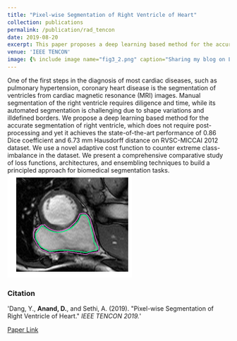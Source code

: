 ```yaml
---
title: "Pixel-wise Segmentation of Right Ventricle of Heart"
collection: publications
permalink: /publication/rad_tencon
date: 2019-08-20
excerpt: This paper proposes a deep learning based method for the accurate segmentation of right ventricle, which does not require post-processing and yet it achieves the state-of-the-art performance of 0.86 Dice coefficient and 6.73 mm Hausdorff distance on RVSC-MICCAI 2012 dataset.
venue: 'IEEE TENCON'
image: {% include image name="fig3_2.png" caption="Sharing my blog on LinkedIn" %}
---
```

One of the first steps in the diagnosis of most cardiac diseases, such as pulmonary hypertension, coronary heart disease is the segmentation of ventricles from cardiac magnetic resonance (MRI) images. Manual segmentation of the right ventricle requires diligence and time, while its automated segmentation is challenging due to shape variations and illdefined
borders. We propose a deep learning based method for the accurate segmentation of right ventricle, which does not
require post-processing and yet it achieves the state-of-the-art performance of 0.86 Dice coefficient and 6.73 mm Hausdorff
distance on RVSC-MICCAI 2012 dataset. We use a novel adaptive cost function to counter extreme class-imbalance in the dataset.
We present a comprehensive comparative study of loss functions, architectures, and ensembling techniques to build a principled
approach for biomedical segmentation tasks. <img src="/images/fig3_2.png" alt="">

### Citation 

'Dang, Y., <b>Anand, D.</b>, and Sethi, A. (2019). &quot;Pixel-wise Segmentation of Right Ventricle of Heart.&quot; <i>IEEE TENCON 2019.</i>'

[Paper Link](/images/rad_tencon.pdf "Radiology IEEE TENCON")
